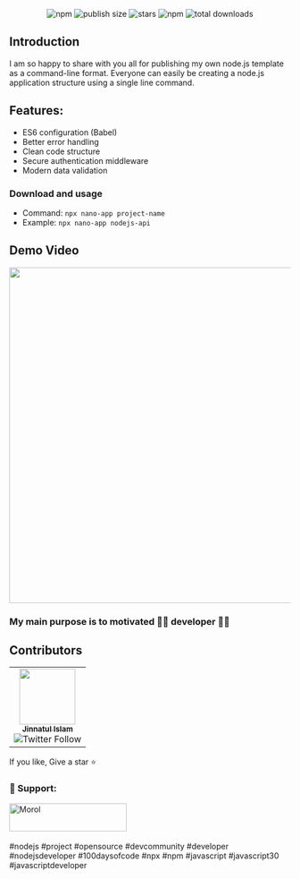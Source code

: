 <div align='center'>

![npm](https://badgen.net/npm/v/nano-app)
![publish size](https://badgen.net/packagephobia/publish/nano-app)
![stars](https://badgen.net/github/stars/jinnatul/nano-app)
![npm](https://img.shields.io/npm/dw/nano-app)
![total downloads](https://badgen.net/npm/dt/nano-app)

</div>

## Introduction

I am so happy to share with you all for publishing my own node.js template as a command-line format.
Everyone can easily be creating a node.js application structure using a single line command.

## Features:
- ES6 configuration (Babel)
- Better error handling
- Clean code structure
- Secure authentication middleware
- Modern data validation 

### Download and usage
- Command: `npx nano-app project-name`
- Example: `npx nano-app nodejs-api`

## Demo Video
<p align='center'>
  <img src='https://user-images.githubusercontent.com/31995155/150692740-b7f8d66a-d230-428f-b7a9-10a0720bf142.gif' height='600' weight='1500'>
</p>

### My main purpose is to motivated 👨‍💻 developer 👨‍💻

## Contributors
<table>
<tr>
<td align="center"><a href="https://jinnatul.github.io"><img src="https://avatars0.githubusercontent.com/jinnatul" width="100px;" alt=""/><br /><sub><b>Jinnatul Islam</b></sub></a><br /><img alt="Twitter Follow" src="https://img.shields.io/twitter/follow/jinnatul_md?label=follow&style=social"></td>
</tr>
</table>

If you like, Give a star ⭐

<h3 align="left"> 🧡 Support:</h3>
<p><a href="https://www.buymeacoffee.com/jinnatul"> <img align="left" src="https://cdn.buymeacoffee.com/buttons/v2/default-yellow.png" height="50" width="210" alt="Morol" /></a></p>

<br></br><br></br>
#nodejs #project #opensource #devcommunity #developer #nodejsdeveloper #100daysofcode #npx #npm #javascript #javascript30 #javascriptdeveloper